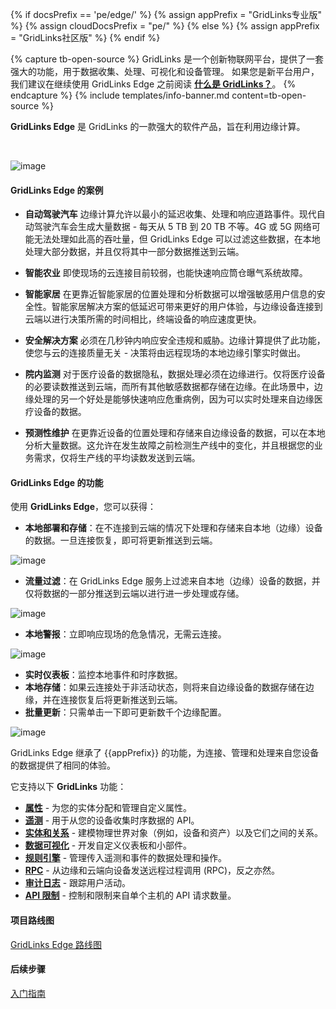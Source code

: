 {% if docsPrefix == 'pe/edge/' %}
{% assign appPrefix = "GridLinks专业版" %}
{% assign cloudDocsPrefix = "pe/" %}
{% else %}
{% assign appPrefix = "GridLinks社区版" %}
{% endif %}

<!-- {% if docsPrefix != 'pe/' %}
<h3>对专业版感兴趣？在此处探索 GridLinks PE Edge 文档 <a style="pointer-events: all;" href="/docs/pe/edge/">此处</a>。</h3>
{% endif %} -->

{% capture tb-open-source %}
GridLinks 是一个创新物联网平台，提供了一套强大的功能，用于数据收集、处理、可视化和设备管理。
如果您是新平台用户，我们建议在继续使用 GridLinks Edge 之前阅读 [**什么是 GridLinks？**](/docs/getting-started-guides/what-is-thingsboard/)。
{% endcapture %}
{% include templates/info-banner.md content=tb-open-source %}

**GridLinks Edge** 是 GridLinks 的一款强大的软件产品，旨在利用边缘计算。

<!-- {% if docsPrefix == 'pe/edge/' %}
借助 GridLinks Edge，数据分析和管理被引入数据生成点 - 边缘。它与 GridLinks PE 无缝同步，无论它是 [云](https://thingsboard.cloud) 还是本地安装，都能满足您的业务需求。

GridLinks Edge PE 适用于 **单个** 租户和/或 **多个** 客户。
因此，您无法在多个租户之间共享 GridLinks Edge，并且来自不同租户的设备无法连接到单个 GridLinks Edge。
在这种情况下，需要为每个租户配置单独的 GridLinks Edge 实例。
{% else %}
借助 GridLinks Edge，数据分析和管理被引入边缘，数据生成发生在边缘。它与 GridLinks CE 轻松同步，无论它是 [演示](https://gridlinks.codingas.com/) 还是本地安装，都能满足您的业务需求。

GridLinks Edge CE 适用于 **单个** 租户和/或 **单个** 客户。在多个租户或客户之间共享 GridLinks Edge 是不可行的，并且来自不同租户或客户的设备无法连接到单个 GridLinks Edge。
在这种情况下，需要为每个租户或客户配置多个 GridLinks Edge 实例。
{% endif %} -->

<br>

![image](/images/edge/overview/edge_overview.svg)

#### GridLinks Edge 的案例

- **自动驾驶汽车**
  边缘计算允许以最小的延迟收集、处理和响应道路事件。现代自动驾驶汽车会生成大量数据 - 每天从 5 TB 到 20 TB 不等。4G 或 5G 网络可能无法处理如此高的吞吐量，但 GridLinks Edge 可以过滤这些数据，在本地处理大部分数据，并且仅将其中一部分数据推送到云端。

- **智能农业**
  即使现场的云连接目前较弱，也能快速响应筒仓曝气系统故障。

- **智能家居**
  在更靠近智能家居的位置处理和分析数据可以增强敏感用户信息的安全性。智能家居解决方案的低延迟可带来更好的用户体验，与边缘设备连接到云端以进行决策所需的时间相比，终端设备的响应速度更快。

- **安全解决方案**
  必须在几秒钟内响应安全违规和威胁。边缘计算提供了此功能，使您与云的连接质量无关 - 决策将由远程现场的本地边缘引擎实时做出。

- **院内监测**
  对于医疗设备的数据隐私，数据处理必须在边缘进行。仅将医疗设备的必要读数推送到云端，而所有其他敏感数据都存储在边缘。在此场景中，边缘处理的另一个好处是能够快速响应危重病例，因为可以实时处理来自边缘医疗设备的数据。

- **预测性维护**
  在更靠近设备的位置处理和存储来自边缘设备的数据，可以在本地分析大量数据。这允许在发生故障之前检测生产线中的变化，并且根据您的业务需求，仅将生产线的平均读数发送到云端。

#### GridLinks Edge 的功能

使用 **GridLinks Edge**，您可以获得：

- **本地部署和存储**：在不连接到云端的情况下处理和存储来自本地（边缘）设备的数据。一旦连接恢复，即可将更新推送到云端。

![image](/images/edge/overview/offline_network_.svg)

- **流量过滤**：在 GridLinks Edge 服务上过滤来自本地（边缘）设备的数据，并仅将数据的一部分推送到云端以进行进一步处理或存储。

![image](/images/edge/overview/data_filtering.svg)

- **本地警报**：立即响应现场的危急情况，无需云连接。

![image](/images/edge/overview/alarm.svg)

- **实时仪表板**：监控本地事件和时序数据。
- **本地存储**：如果云连接处于非活动状态，则将来自边缘设备的数据存储在边缘，并在连接恢复后将更新推送到云端。
- **批量更新**：只需单击一下即可更新数千个边缘配置。

![image](/images/edge/overview/update_dashboard.svg)

GridLinks Edge 继承了 {{appPrefix}} 的功能，为连接、管理和处理来自您设备的数据提供了相同的体验。

它支持以下 **GridLinks** 功能：
* [**属性**](/docs/{{cloudDocsPrefix}}user-guide/attributes/) - 为您的实体分配和管理自定义属性。
* [**遥测**](/docs/{{cloudDocsPrefix}}user-guide/telemetry/) - 用于从您的设备收集时序数据的 API。
* [**实体和关系**](/docs/{{cloudDocsPrefix}}user-guide/entities-and-relations/) - 建模物理世界对象（例如，设备和资产）以及它们之间的关系。
* [**数据可视化**](/docs/{{cloudDocsPrefix}}guides/#AnchorIDDataVisualization) - 开发自定义仪表板和小部件。
* [**规则引擎**](/docs/{{cloudDocsPrefix}}user-guide/rule-engine-2-0/re-getting-started/) - 管理传入遥测和事件的数据处理和操作。
* [**RPC**](/docs/{{cloudDocsPrefix}}user-guide/rpc/) - 从边缘和云端向设备发送远程过程调用 (RPC)，反之亦然。
* [**审计日志**](/docs/{{cloudDocsPrefix}}user-guide/audit-log/) - 跟踪用户活动。
* [**API 限制**](/docs/{{cloudDocsPrefix}}user-guide/api-limits/) - 控制和限制来自单个主机的 API 请求数量。
<!-- 
{% if docsPrefix == 'pe/edge/' %}
此外，Edge PE 支持以下 **GridLinks PE** 功能：
* [**集成**](/docs/user-guide/integrations/)
    * 将现有的 NB IoT、LoRaWAN、SigFox 和其他具有特定有效负载格式的设备直接连接到 GridLinks 平台。
    * 从连接到现有物联网平台的设备流式传输数据，以实现实时交互式仪表板和高效的数据处理。
* [**白标**](/docs/pe/user-guide/white-labeling/) - 配置自定义菜单、徽标、配色方案、电子邮件服务器设置和客户电子邮件模板，以便与用户互动等。
* [**调度程序**](/docs/pe/user-guide/scheduler/) - 以灵活的配置安排各种类型的事件。
* [**实体组**](/docs/pe/user-guide/groups/) - 将实体组织成组，将角色分配给特定用户组，向特定用户组授予对特定设备组的特定权限。
{% endif %} -->

#### 项目路线图

<p><a href="/docs/{{docsPrefix}}roadmap" class="button">GridLinks Edge 路线图</a></p>

#### 后续步骤

<p><a href="/docs/{{docsPrefix}}getting-started" class="button">入门指南</a></p>